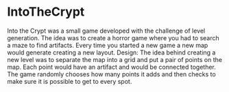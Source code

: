 # IntoTheCrypt
Into the Crypt was a small game developed with the challenge of level generation. The idea was to create a horror game where you had to search a maze to find artifacts. Every time you started a new game a new map would generate creating a new layout.
Design:
The idea behind creating a new level was to separate the map into a grid and put a pair of points on the map. Each point would have an artifact and would be connected together. The game randomly chooses how many points it adds and then checks to make sure it is possible  to get to every spot.
